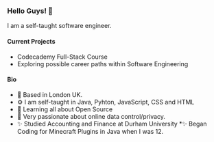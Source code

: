 ### Hello Guys! 👋
I am a self-taught software engineer. 

#### Current Projects
* Codecademy Full-Stack Course
* Exploring possible career paths within Software Engineering

#### Bio
* 🏢 Based in London UK.
* ⚙️ I am self-taught in Java, Pyhton, JavaScript, CSS and HTML
* 🌱 Learning all about Open Source
* 💬 Very passionate about online data control/privacy.
* ✨ Studied Accounting and Finance at Durham University
*✨  Began Coding for Minecraft Plugins in Java when I was 12.
